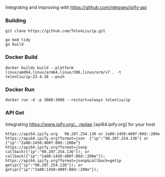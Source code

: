 Integrating and improving with  https://github.com/rdegges/ipify-api

### Building

```
git clone https://github.com/TelenLiu/ip.git 
```

```
go mod tidy
go build
```



### Docker Build

```
docker buildx build --platform linux/amd64,linux/arm64,linux/386,linux/arm/v7 . -t telenliu/ip:23.4.18 --push
```



###  Docker Run

```
docker run -d -p 3000:3000 --restart=always telenliu/ip
```





### API Get

Integrating  https://www.ipify.org/，replae [api64.ipify.org] for your host

```
https://api64.ipify.org	  98.207.254.136 or 2a00:1450:400f:80d::200e
https://api64.ipify.org?format=json	 {"ip":"98.207.254.136"} or {"ip":"2a00:1450:400f:80d::200e"}
https://api64.ipify.org?format=jsonp	 	callback({"ip":"98.207.254.136"}); or callback({"ip":"2a00:1450:400f:80d::200e"});
https://api64.ipify.org?format=jsonp&callback=getip	 getip({"ip":"98.207.254.136"}); or getip({"ip":"2a00:1450:400f:80d::200e"});
```



